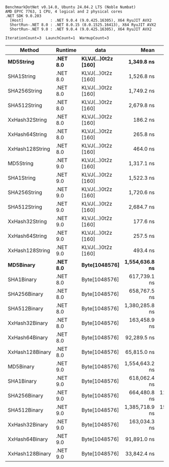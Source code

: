 ```

BenchmarkDotNet v0.14.0, Ubuntu 24.04.2 LTS (Noble Numbat)
AMD EPYC 7763, 1 CPU, 4 logical and 2 physical cores
.NET SDK 9.0.203
  [Host]            : .NET 9.0.4 (9.0.425.16305), X64 RyuJIT AVX2
  ShortRun-.NET 8.0 : .NET 8.0.15 (8.0.1525.16413), X64 RyuJIT AVX2
  ShortRun-.NET 9.0 : .NET 9.0.4 (9.0.425.16305), X64 RyuJIT AVX2

IterationCount=3  LaunchCount=1  WarmupCount=3  

```
| Method          | Runtime  | data                | Mean           | Error         | StdDev      | Min            | Max            | Gen0   | Allocated |
|---------------- |--------- |-------------------- |---------------:|--------------:|------------:|---------------:|---------------:|-------:|----------:|
| **MD5String**       | **.NET 8.0** | **KLVJ(...)0t2z [160]** |     **1,349.8 ns** |      **81.11 ns** |     **4.45 ns** |     **1,344.9 ns** |     **1,353.6 ns** | **0.0668** |    **1128 B** |
| SHA1String      | .NET 8.0 | KLVJ(...)0t2z [160] |     1,526.8 ns |      54.99 ns |     3.01 ns |     1,523.5 ns |     1,529.3 ns | 0.0839 |    1416 B |
| SHA256String    | .NET 8.0 | KLVJ(...)0t2z [160] |     1,749.2 ns |      55.34 ns |     3.03 ns |     1,745.8 ns |     1,751.7 ns | 0.1106 |    1856 B |
| SHA512String    | .NET 8.0 | KLVJ(...)0t2z [160] |     2,679.8 ns |     163.47 ns |     8.96 ns |     2,672.7 ns |     2,689.9 ns | 0.1907 |    3240 B |
| XxHash32String  | .NET 8.0 | KLVJ(...)0t2z [160] |       186.2 ns |      22.52 ns |     1.23 ns |       185.0 ns |       187.5 ns | 0.0348 |     584 B |
| XxHash64String  | .NET 8.0 | KLVJ(...)0t2z [160] |       265.8 ns |      10.16 ns |     0.56 ns |       265.5 ns |       266.4 ns | 0.0434 |     728 B |
| XxHash128String | .NET 8.0 | KLVJ(...)0t2z [160] |       464.0 ns |     117.66 ns |     6.45 ns |       459.9 ns |       471.4 ns | 0.0672 |    1128 B |
| MD5String       | .NET 9.0 | KLVJ(...)0t2z [160] |     1,317.1 ns |      28.09 ns |     1.54 ns |     1,315.9 ns |     1,318.8 ns | 0.0668 |    1128 B |
| SHA1String      | .NET 9.0 | KLVJ(...)0t2z [160] |     1,522.3 ns |      30.34 ns |     1.66 ns |     1,520.6 ns |     1,524.0 ns | 0.0839 |    1416 B |
| SHA256String    | .NET 9.0 | KLVJ(...)0t2z [160] |     1,720.6 ns |      81.32 ns |     4.46 ns |     1,717.3 ns |     1,725.7 ns | 0.1106 |    1856 B |
| SHA512String    | .NET 9.0 | KLVJ(...)0t2z [160] |     2,684.7 ns |     264.69 ns |    14.51 ns |     2,674.7 ns |     2,701.4 ns | 0.1907 |    3240 B |
| XxHash32String  | .NET 9.0 | KLVJ(...)0t2z [160] |       177.6 ns |      25.43 ns |     1.39 ns |       176.0 ns |       178.6 ns | 0.0348 |     584 B |
| XxHash64String  | .NET 9.0 | KLVJ(...)0t2z [160] |       257.5 ns |      22.57 ns |     1.24 ns |       256.6 ns |       258.9 ns | 0.0434 |     728 B |
| XxHash128String | .NET 9.0 | KLVJ(...)0t2z [160] |       493.4 ns |      44.95 ns |     2.46 ns |       490.6 ns |       495.0 ns | 0.0668 |    1128 B |
| **MD5Binary**       | **.NET 8.0** | **Byte[1048576]**       | **1,554,636.8 ns** |   **6,305.66 ns** |   **345.63 ns** | **1,554,263.7 ns** | **1,554,946.0 ns** |      **-** |      **41 B** |
| SHA1Binary      | .NET 8.0 | Byte[1048576]       |   617,739.1 ns |   2,459.62 ns |   134.82 ns |   617,627.6 ns |   617,889.0 ns |      - |      49 B |
| SHA256Binary    | .NET 8.0 | Byte[1048576]       |   658,767.5 ns |   2,621.10 ns |   143.67 ns |   658,610.9 ns |   658,893.1 ns |      - |      57 B |
| SHA512Binary    | .NET 8.0 | Byte[1048576]       | 1,380,285.8 ns |   8,190.61 ns |   448.96 ns | 1,379,780.3 ns | 1,380,638.1 ns |      - |      89 B |
| XxHash32Binary  | .NET 8.0 | Byte[1048576]       |   163,458.9 ns |   9,252.69 ns |   507.17 ns |   163,116.3 ns |   164,041.6 ns |      - |      32 B |
| XxHash64Binary  | .NET 8.0 | Byte[1048576]       |    92,289.5 ns |   8,654.75 ns |   474.40 ns |    91,929.1 ns |    92,827.0 ns |      - |      32 B |
| XxHash128Binary | .NET 8.0 | Byte[1048576]       |    65,815.0 ns |   4,679.22 ns |   256.48 ns |    65,565.5 ns |    66,077.9 ns |      - |      40 B |
| MD5Binary       | .NET 9.0 | Byte[1048576]       | 1,554,643.2 ns |   3,754.69 ns |   205.81 ns | 1,554,406.2 ns | 1,554,776.9 ns |      - |      41 B |
| SHA1Binary      | .NET 9.0 | Byte[1048576]       |   618,062.4 ns |   5,553.95 ns |   304.43 ns |   617,771.0 ns |   618,378.4 ns |      - |      49 B |
| SHA256Binary    | .NET 9.0 | Byte[1048576]       |   664,480.8 ns | 112,007.73 ns | 6,139.52 ns |   658,540.1 ns |   670,801.5 ns |      - |      57 B |
| SHA512Binary    | .NET 9.0 | Byte[1048576]       | 1,385,718.9 ns | 152,372.31 ns | 8,352.04 ns | 1,380,868.2 ns | 1,395,363.0 ns |      - |      89 B |
| XxHash32Binary  | .NET 9.0 | Byte[1048576]       |   163,034.3 ns |     673.18 ns |    36.90 ns |   162,999.5 ns |   163,073.0 ns |      - |      32 B |
| XxHash64Binary  | .NET 9.0 | Byte[1048576]       |    91,891.0 ns |     447.68 ns |    24.54 ns |    91,862.7 ns |    91,906.1 ns |      - |      32 B |
| XxHash128Binary | .NET 9.0 | Byte[1048576]       |    33,842.4 ns |   2,781.69 ns |   152.47 ns |    33,684.1 ns |    33,988.3 ns |      - |      40 B |
